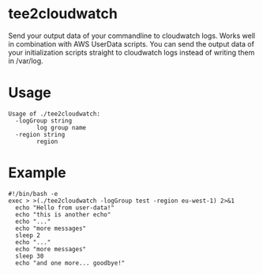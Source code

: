 # tee2cloudwatch
Send your output data of your commandline to cloudwatch logs. Works well in combination with AWS UserData scripts. You can send the output data of your initialization scripts straight to cloudwatch logs instead of writing them in /var/log.

# Usage
```
Usage of ./tee2cloudwatch:
  -logGroup string
        log group name
  -region string
        region
```
# Example

```
#!/bin/bash -e
exec > >(./tee2cloudwatch -logGroup test -region eu-west-1) 2>&1
  echo "Hello from user-data!"
  echo "this is another echo"
  echo "..."
  echo "more messages"
  sleep 2
  echo "..."
  echo "more messages"
  sleep 30
  echo "and one more... goodbye!"
```